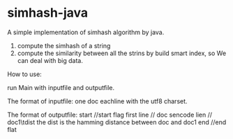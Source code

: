 simhash-java
============

A simple implementation of simhash algorithm by java.

1. compute the simhash of a string
2. compute the similarity between all the strins by build smart index, so We can deal with big data.

How to use:

run Main with inputfile and outputfile.

The format of inputfile: one doc eachline with the utf8 charset.

The format of outputfile: 
start //start flag
first line // doc
sencode lien // doc1\tdist the dist is the hamming distance between doc and doc1 
end //end flat


